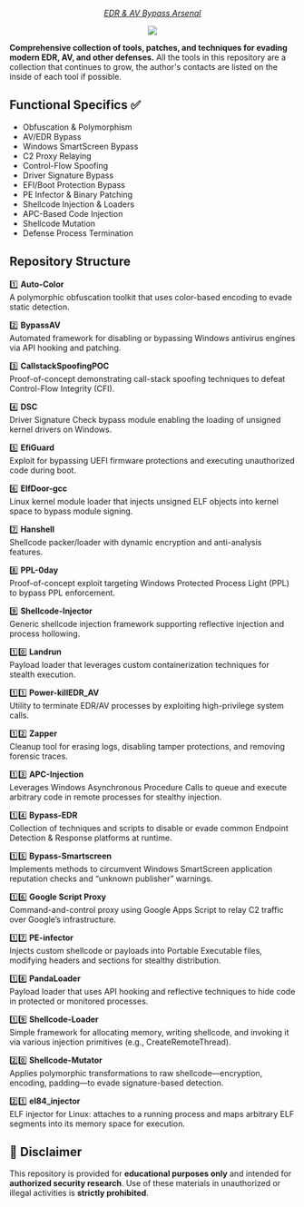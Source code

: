 <p align="center">
	<i><u>EDR & AV Bypass Arsenal</i></u>
</p>
<p align="center">
    <img 
      src="https://raw.githubusercontent.com/Yuragy/Bypass-Protection0x00/main/donate-btc.png" 
    />
  </a>
</p>


**Comprehensive collection of tools, patches, and techniques for evading modern EDR, AV, and other defenses.**
All the tools in this repository are a collection that continues to grow, the author's contacts are listed on the inside of each tool if possible. 

## Functional Specifics ✅

- Obfuscation & Polymorphism  
- AV/EDR Bypass  
- Windows SmartScreen Bypass  
- C2 Proxy Relaying  
- Control-Flow Spoofing  
- Driver Signature Bypass  
- EFI/Boot Protection Bypass  
- PE Infector & Binary Patching  
- Shellcode Injection & Loaders  
- APC-Based Code Injection  
- Shellcode Mutation  
- Defense Process Termination    

## Repository Structure
1️⃣ **Auto-Color**  
   A polymorphic obfuscation toolkit that uses color-based encoding to evade static detection.  

2️⃣ **BypassAV**  
   Automated framework for disabling or bypassing Windows antivirus engines via API hooking and patching.  

3️⃣ **CallstackSpoofingPOC**  
   Proof-of-concept demonstrating call-stack spoofing techniques to defeat Control-Flow Integrity (CFI).  

4️⃣ **DSC**  
   Driver Signature Check bypass module enabling the loading of unsigned kernel drivers on Windows.  

5️⃣ **EfiGuard**  
   Exploit for bypassing UEFI firmware protections and executing unauthorized code during boot.  

6️⃣ **ElfDoor-gcc**  
   Linux kernel module loader that injects unsigned ELF objects into kernel space to bypass module signing.  

7️⃣ **Hanshell**  
   Shellcode packer/loader with dynamic encryption and anti-analysis features.  

8️⃣ **PPL-0day**  
   Proof-of-concept exploit targeting Windows Protected Process Light (PPL) to bypass PPL enforcement.  

9️⃣ **Shellcode-Injector**  
   Generic shellcode injection framework supporting reflective injection and process hollowing.  

1️⃣0️⃣ **Landrun**  
    Payload loader that leverages custom containerization techniques for stealth execution.  

1️⃣1️⃣ **Power-killEDR_AV**  
    Utility to terminate EDR/AV processes by exploiting high-privilege system calls.  

1️⃣2️⃣ **Zapper**  
    Cleanup tool for erasing logs, disabling tamper protections, and removing forensic traces.  
    
1️⃣3️⃣ **APC-Injection**  
    Leverages Windows Asynchronous Procedure Calls to queue and execute arbitrary code in remote processes for stealthy injection.

1️⃣4️⃣ **Bypass-EDR**  
    Collection of techniques and scripts to disable or evade common Endpoint Detection & Response platforms at runtime.

1️⃣5️⃣ **Bypass-Smartscreen**  
    Implements methods to circumvent Windows SmartScreen application reputation checks and “unknown publisher” warnings.

1️⃣6️⃣ **Google Script Proxy**  
    Command-and-control proxy using Google Apps Script to relay C2 traffic over Google’s infrastructure.

1️⃣7️⃣ **PE-infector**  
    Injects custom shellcode or payloads into Portable Executable files, modifying headers and sections for stealthy distribution.

1️⃣8️⃣ **PandaLoader**  
    Payload loader that uses API hooking and reflective techniques to hide code in protected or monitored processes.

1️⃣9️⃣ **Shellcode-Loader**  
    Simple framework for allocating memory, writing shellcode, and invoking it via various injection primitives (e.g., CreateRemoteThread).

2️⃣0️⃣ **Shellcode-Mutator**  
    Applies polymorphic transformations to raw shellcode—encryption, encoding, padding—to evade signature-based detection.

2️⃣1️⃣ **el84_injector**  
    ELF injector for Linux: attaches to a running process and maps arbitrary ELF segments into its memory space for execution.

## 🚫 Disclaimer

This repository is provided for **educational purposes only** and intended for **authorized security research**.
Use of these materials in unauthorized or illegal activities is **strictly prohibited**.

